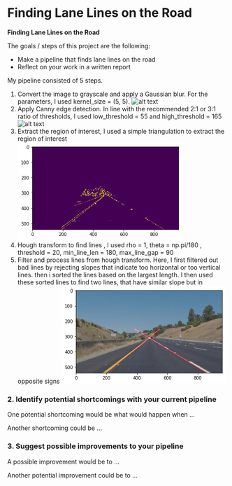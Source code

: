 # **Finding Lane Lines on the Road** 

**Finding Lane Lines on the Road**

The goals / steps of this project are the following:
* Make a pipeline that finds lane lines on the road
* Reflect on your work in a written report

[//]: # (Image References)

[image1]: ./examples/grayscale.jpg "Grayscale"
[image2]: ./examples/edges.jpg "EdgeDetection"
[image3]: ./examples/roi.jpg "Region of Interest"
[image4]: ./examples/lanelines.jpg "Lanes lines"


My pipeline consisted of 5 steps. 

1. Convert the image to grayscale and apply a Gaussian blur. For the parameters, I used kernel_size = (5, 5).
![alt text][image1]
2. Apply Canny edge detection. In line with the recommended 2:1 or 3:1 ratio of thresholds, I used low_threshold = 55 and high_threshold = 165
![alt text][image2]
3. Extract the region of interest, I used a simple triangulation to extract the region of interest
![alt text][image3]
4. Hough transform to find lines , I used 
    rho = 1, theta = np.pi/180 , threshold = 20, min_line_len = 180, max_line_gap = 90	
5. Filter and process lines from hough transform.
Here, I first filtered out bad lines by rejecting slopes that indicate too horizontal or too vertical lines.
then i sorted the lines based on the largest length. I then used these sorted lines to find two lines, that have similar slope but in opposite signs
![alt text][image4]
	
### 2. Identify potential shortcomings with your current pipeline


One potential shortcoming would be what would happen when ... 

Another shortcoming could be ...


### 3. Suggest possible improvements to your pipeline

A possible improvement would be to ...

Another potential improvement could be to ...
